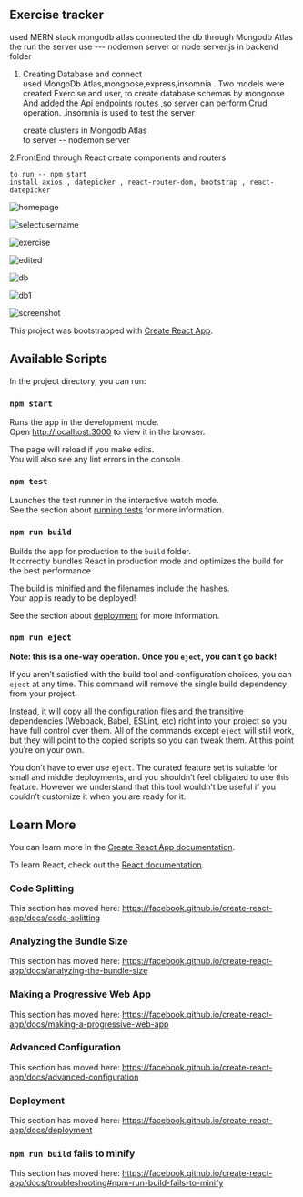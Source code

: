 ## Exercise tracker
used MERN stack
mongodb atlas
 connected the db through Mongodb Atlas 
 the run the server use --- nodemon server or node server.js in backend folder
 
1. Creating Database and connect
	<br />
used MongoDb Atlas,mongoose,express,insomnia . Two models were created Exercise and user, to create database schemas by mongoose .
And added the Api endpoints routes ,so server can perform Crud operation. .insomnia is used to test the server
	
	create clusters in Mongodb Atlas	
	to server -- nodemon server
	 
2.FrontEnd through React
	create components and routers

	to run -- npm start
	install axios , datepicker , react-router-dom, bootstrap , react-datepicker
 
![homepage](https://github.com/pranavi179/exercise_tracker/blob/master/images/homepage.png)


![selectusername](https://github.com/pranavi179/exercise_tracker/blob/master/images/selecteusername.png)


![exercise](https://github.com/pranavi179/exercise_tracker/blob/master/images/exercise.png)


![edited](https://github.com/pranavi179/exercise_tracker/blob/master/images/edited.png)


![db](https://github.com/pranavi179/exercise_tracker/blob/master/images/db.png)


![db1](https://github.com/pranavi179/exercise_tracker/blob/master/images/db1.png)


![screenshot](https://github.com/pranavi179/exercise_tracker/blob/master/images/Screenshot%20from%202020-01-08%2004-55-46.png)




This project was bootstrapped with [Create React App](https://github.com/facebook/create-react-app).

## Available Scripts

In the project directory, you can run:

### `npm start`

Runs the app in the development mode.<br />
Open [http://localhost:3000](http://localhost:3000) to view it in the browser.

The page will reload if you make edits.<br />
You will also see any lint errors in the console.

### `npm test`

Launches the test runner in the interactive watch mode.<br />
See the section about [running tests](https://facebook.github.io/create-react-app/docs/running-tests) for more information.

### `npm run build`

Builds the app for production to the `build` folder.<br />
It correctly bundles React in production mode and optimizes the build for the best performance.

The build is minified and the filenames include the hashes.<br />
Your app is ready to be deployed!

See the section about [deployment](https://facebook.github.io/create-react-app/docs/deployment) for more information.

### `npm run eject`

**Note: this is a one-way operation. Once you `eject`, you can’t go back!**

If you aren’t satisfied with the build tool and configuration choices, you can `eject` at any time. This command will remove the single build dependency from your project.

Instead, it will copy all the configuration files and the transitive dependencies (Webpack, Babel, ESLint, etc) right into your project so you have full control over them. All of the commands except `eject` will still work, but they will point to the copied scripts so you can tweak them. At this point you’re on your own.

You don’t have to ever use `eject`. The curated feature set is suitable for small and middle deployments, and you shouldn’t feel obligated to use this feature. However we understand that this tool wouldn’t be useful if you couldn’t customize it when you are ready for it.

## Learn More

You can learn more in the [Create React App documentation](https://facebook.github.io/create-react-app/docs/getting-started).

To learn React, check out the [React documentation](https://reactjs.org/).

### Code Splitting

This section has moved here: https://facebook.github.io/create-react-app/docs/code-splitting

### Analyzing the Bundle Size

This section has moved here: https://facebook.github.io/create-react-app/docs/analyzing-the-bundle-size

### Making a Progressive Web App

This section has moved here: https://facebook.github.io/create-react-app/docs/making-a-progressive-web-app

### Advanced Configuration

This section has moved here: https://facebook.github.io/create-react-app/docs/advanced-configuration

### Deployment

This section has moved here: https://facebook.github.io/create-react-app/docs/deployment

### `npm run build` fails to minify

This section has moved here: https://facebook.github.io/create-react-app/docs/troubleshooting#npm-run-build-fails-to-minify
